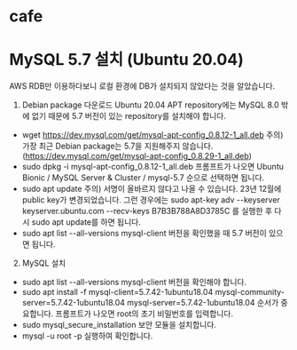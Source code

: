 # cafe

# MySQL 5.7 설치 (Ubuntu 20.04)
AWS RDB만 이용하다보니 로컬 환경에 DB가 설치되지 않았다는 것을 알았습니다.

1. Debian package 다운로드
Ubuntu 20.04 APT repository에는 MySQL 8.0 밖에 없기 때문에 5.7 버전이 있는 repository를 설치해야 합니다.

- wget https://dev.mysql.com/get/mysql-apt-config_0.8.12-1_all.deb
주의) 가장 최근 Debian package는 5.7을 지원해주지 않습니다. (https://dev.mysql.com/get/mysql-apt-config_0.8.29-1_all.deb)
- sudo dpkg -i mysql-apt-config_0.8.12-1_all.deb
프롬프트가 나오면 Ubuntu Bionic / MySQL Server & Cluster / mysql-5.7 순으로 선택하면 됩니다.
- sudo apt update
주의) 서명이 올바르지 않다고 나올 수 있습니다. 23년 12월에 public key가 변경되었습니다. 그런 경우에는
sudo apt-key adv --keyserver keyserver.ubuntu.com --recv-keys B7B3B788A8D3785C
를 실행한 후 다시 sudo apt update를 하면 됩니다.
- sudo apt list --all-versions mysql-client
버전을 확인했을 때 5.7 버전이 있으면 됩니다.

2. MySQL 설치

- sudo apt list --all-versions mysql-client
버전을 확인해야 합니다.
- sudo apt install -f mysql-client=5.7.42-1ubuntu18.04 mysql-community-server=5.7.42-1ubuntu18.04 mysql-server=5.7.42-1ubuntu18.04
순서가 중요합니다.
프롬프트가 나오면 root의 초기 비밀번호를 입력합니다.
- sudo mysql_secure_installation
보안 모듈을 설치합니다.
- mysql -u root -p
실행하여 확인합니다.